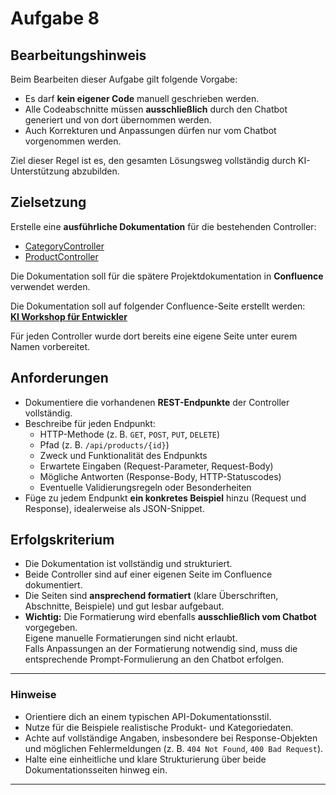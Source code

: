 # Aufgabe 8

## Bearbeitungshinweis

Beim Bearbeiten dieser Aufgabe gilt folgende Vorgabe:

- Es darf **kein eigener Code** manuell geschrieben werden.
- Alle Codeabschnitte müssen **ausschließlich** durch den Chatbot generiert und von dort übernommen werden.
- Auch Korrekturen und Anpassungen dürfen nur vom Chatbot vorgenommen werden.

Ziel dieser Regel ist es, den gesamten Lösungsweg vollständig durch KI-Unterstützung abzubilden.

## Zielsetzung

Erstelle eine **ausführliche Dokumentation** für die bestehenden Controller:

- [CategoryController](../../ProductApiApplication/src/main/java/org/example/rest/CategoryController.java)
- [ProductController](../../ProductApiApplication/src/main/java/org/example/rest/ProductController.java)

Die Dokumentation soll für die spätere Projektdokumentation in **Confluence** verwendet werden.

Die Dokumentation soll auf folgender Confluence-Seite erstellt werden:  
**[KI Workshop für Entwickler](https://jira.s-und-n.de/confluence/pages/viewpage.action?pageId=280428589)**

Für jeden Controller wurde dort bereits eine eigene Seite unter eurem Namen vorbereitet.

## Anforderungen

- Dokumentiere die vorhandenen **REST-Endpunkte** der Controller vollständig.
- Beschreibe für jeden Endpunkt:
  - HTTP-Methode (z. B. `GET`, `POST`, `PUT`, `DELETE`)
  - Pfad (z. B. `/api/products/{id}`)
  - Zweck und Funktionalität des Endpunkts
  - Erwartete Eingaben (Request-Parameter, Request-Body)
  - Mögliche Antworten (Response-Body, HTTP-Statuscodes)
  - Eventuelle Validierungsregeln oder Besonderheiten
- Füge zu jedem Endpunkt **ein konkretes Beispiel** hinzu (Request und Response), idealerweise als JSON-Snippet.

## Erfolgskriterium

- Die Dokumentation ist vollständig und strukturiert.
- Beide Controller sind auf einer eigenen Seite im Confluence dokumentiert.
- Die Seiten sind **ansprechend formatiert** (klare Überschriften, Abschnitte, Beispiele) und gut lesbar aufgebaut.
- **Wichtig:** Die Formatierung wird ebenfalls **ausschließlich vom Chatbot** vorgegeben.  
  Eigene manuelle Formatierungen sind nicht erlaubt.  
  Falls Anpassungen an der Formatierung notwendig sind, muss die entsprechende Prompt-Formulierung an den Chatbot erfolgen.

---

### Hinweise

- Orientiere dich an einem typischen API-Dokumentationsstil.
- Nutze für die Beispiele realistische Produkt- und Kategoriedaten.
- Achte auf vollständige Angaben, insbesondere bei Response-Objekten und möglichen Fehlermeldungen (z. B. `404 Not Found`, `400 Bad Request`).
- Halte eine einheitliche und klare Strukturierung über beide Dokumentationsseiten hinweg ein.

---